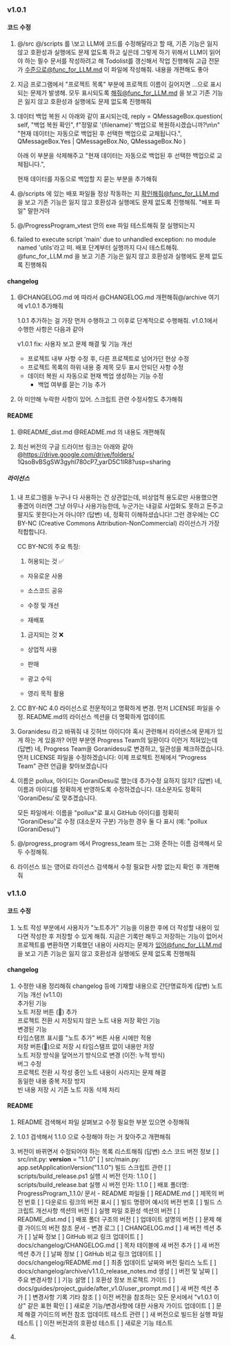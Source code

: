 ### v1.0.1
#### 코드 수정
1. @/src @/scripts 를 \보고 LLM에 코드를 수정해달라고 할 때, 기존 기능은 잃지 않고 호환성과 실행에도 문제 없도록 하고 싶은데 그렇게 하기 위해서 LLM이 읽어야 하는 필수 문서를 작성하려고 해 Todolist를 갱신해서 작업 진행해줘 고급 전문가 수준으로@func_for_LLM.md 이 파일에 작성해줘. 내용을 개편해도 좋아

2. 지금 프로그램에서 "프로젝트 목록" 부분에 프로젝트 이름이 길어지면 ...으로 표시되는 문제가 발생해. 모두 표시되도록 해줘@func_for_LLM.md 을 보고 기존 기능은 잃지 않고 호환성과 실행에도 문제 없도록 진행해줘

3. 데이터 백업 복원 시 아래와 같이 표시되는데,
   reply = QMessageBox.question(
   self, "백업 복원 확인",
   f"정말로 '{filename}' 백업으로 복원하시겠습니까?\n\n"
   "현재 데이터는 자동으로 백업된 후 선택한 백업으로 교체됩니다.",
   QMessageBox.Yes | QMessageBox.No,
   QMessageBox.No
   )
   
   아래 이 부분을 삭제해주고
   "현재 데이터는 자동으로 백업된 후 선택한 백업으로 교체됩니다.",
   
   현재 데이터를 자동으로 백업할 지 묻는 부분을 추가해줘

4. @/scripts 에 있는 배포 파일들 정상 작동하는 지 확인해줘@func_for_LLM.md 을 보고 기존 기능은 잃지 않고 호환성과 실행에도 문제 없도록 진행해줘. "배포 파일" 말한거야

5. @/ProgressProgram_vtest 안의 exe 파일 테스트해줘 잘 실행되는지

6. failed to execute script 'main' due to unhandled exception: no module named 'utils'라고 떠. 배포 단계부터 실행까지 다시 테스트해줘. @func_for_LLM.md 을 보고 기존 기능은 잃지 않고 호환성과 실행에도 문제 없도록 진행해줘

#### changelog
1. @CHANGELOG.md 에 따라서 @CHANGELOG.md 개편해줘@/archive 여기에 v1.0.1 추가해줘
	
	1.0.1 추가하는 걸 가장 먼저 수행하고 그 이후로 단계적으로 수행해줘. 
	v1.0.1에서 수행한 사항은 다음과 같아
	
	v1.0.1 fix: 사용자 보고 문제 해결 및 기능 개선
	- 프로젝트 내부 사항 수정 후, 다른 프로젝트로 넘어가던 현상 수정
	- 프로젝트 목록의 하위 내용 중 제목 모두 표시 안되던 사항 수정
	- 데이터 복원 시 자동으로 현재 백업 생성하는 기능 수정
		- 백업 여부를 묻는 기능 추가

2. 아 미안해 누락한 사항이 있어. 스크립트 관련 수정사항도 추가해줘

#### README
1. @README_dist.md @README.md 의 내용도 개편해줘
   
2. 최신 버전의 구글 드라이브 링크는 아래와 같아  
	@https://drive.google.com/drive/folders/
	1QsoBvBSgSW3gyhl780cP7_yarD5C1lR8?usp=sharing

##### 라이선스
1. 내 프로그램을 누구나 다 사용하는 건 상관없는데, 비상업적 용도로만 사용했으면 좋겠어 이러면 그냥 아무나 사용가능한데, 누군가는 내걸로 사업화도 못하고 돈주고 팔지도 못한다는거 아니야?
   (답변)
	네, 정확히 이해하셨습니다! 그런 경우에는 CC BY-NC (Creative Commons Attribution-NonCommercial) 라이선스가 가장 적합합니다.
	
	CC BY-NC의 주요 특징:
	
	1. 허용되는 것 ✅
	
	- 자유로운 사용
	
	- 소스코드 공유
	
	- 수정 및 개선
	
	- 재배포
	
	1. 금지되는 것 ❌
	
	- 상업적 사용
	
	- 판매
	
	- 광고 수익
	
	- 영리 목적 활용

2. CC BY-NC 4.0 라이선스로 전문적이고 명확하게 변경. 먼저 LICENSE 파일을 수정. README.md의 라이선스 섹션을 더 명확하게 업데이트

3. Goranidesu 라고 바꿔줘 내 깃허브 아이디야 혹시 관련해서 라이센스에 문제가 있게 하는 게 있을까? 어떤 부분엔 Progress Team의 일환이다 이런거 적혀있는데
   (답변)
	   네, Progress Team을 Goranidesu로 변경하고, 일관성을 체크하겠습니다.
	   먼저 LICENSE 파일을 수정하겠습니다:
	   이제 프로젝트 전체에서 "Progress Team" 관련 언급을 찾아보겠습니다

4. 이름은 pollux, 아이디는 GoraniDesu로 했는데 추가수정 요하지 않지?
   (답변)
   네, 이름과 아이디를 정확하게 반영하도록 수정하겠습니다. 대소문자도 정확히 'GoraniDesu'로 맞추겠습니다.
   
   모든 파일에서: 이름을 "pollux"로 표시 GitHub 아이디를 정확히 "GoraniDesu"로 수정 (대소문자 구분) 가능한 경우 둘 다 표시 (예: "pollux (GoraniDesu)")

5. @/progress_program 에서 Progress_team 또는 그와 준하는 이름 검색해서 모두 수정해줘. 

6. 라이선스 또는 영어로 라이선스 검색해서 수정 필요한 사항 없는지 확인 후 개편해줘

### v1.1.0
#### 코드 수정
1. 노트 작성 부분에서 사용자가 "노트추가" 기능을 이용한 후에 더 작성할 내용이 있다면 작성한 후 저장할 수 있게 해줘. 지금은 기록만 해두고 저장하는 기능이 없어서 프로젝트를 변환하면 기록했던 내용이 사라지는 문제가 있어@func_for_LLM.md 을 보고 기존 기능은 잃지 않고 호환성과 실행에도 문제 없도록 진행해줘

#### changelog
1. 수정한 내용 정리해줘 changelog 등에 기재할 내용으로 간단명료하게
   (답변)
	노트 기능 개선 (v1.1.0)  
	추가된 기능  
	노트 저장 버튼 (💾) 추가  
	프로젝트 전환 시 저장되지 않은 노트 내용 저장 확인 기능  
	변경된 기능  
	타임스탬프 표시를 "노트 추가" 버튼 사용 시에만 적용  
	저장 버튼(💾)으로 저장 시 타임스탬프 없이 내용만 저장  
	노트 저장 방식을 덮어쓰기 방식으로 변경 (이전: 누적 방식)  
	버그 수정  
	프로젝트 전환 시 작성 중인 노트 내용이 사라지는 문제 해결  
	동일한 내용 중복 저장 방지  
	빈 내용 저장 시 기존 노트 자동 삭제 처리

#### README
1. README 검색해서 파일 살펴보고 수정 필요한 부분 있으면 수정해줘
   
2. 1.0.1 검색해서 1.1.0 으로 수정해야 하는 거 찾아주고 개편해줘

3. 버전이 바뀌면서 수정되어야 하는 목록 리스트해줘
   (답변)
   소스 코드 버전 정보 [ ] src/init.py: __version__ = "1.1.0" [ ] src/main.py: app.setApplicationVersion("1.1.0") 빌드 스크립트 관련 [ ] scripts/build_release.ps1 실행 시 버전 인자: 1.1.0 [ ] scripts/build_release.bat 실행 시 버전 인자: 1.1.0 [ ] 배포 폴더명: ProgressProgram_1.1.0/ 문서 - README 파일들 [ ] README.md [ ] 제목의 버전 번호 [ ] 다운로드 링크의 버전 표시 [ ] 빌드 명령어 예시의 버전 번호 [ ] 빌드 스크립트 개선사항 섹션의 버전 [ ] 실행 파일 호환성 섹션의 버전 [ ] README_dist.md [ ] 배포 폴더 구조의 버전 [ ] 업데이트 설명의 버전 [ ] 문제 해결 가이드의 버전 참조 문서 - 변경 로그 [ ] CHANGELOG.md [ ] 새 버전 섹션 추가 [ ] 날짜 정보 [ ] GitHub 비교 링크 업데이트 [ ] docs/changelog/CHANGELOG.md [ ] 목차 테이블에 새 버전 추가 [ ] 새 버전 섹션 추가 [ ] 날짜 정보 [ ] GitHub 비교 링크 업데이트 [ ] docs/changelog/README.md [ ] 최종 업데이트 날짜와 버전 릴리스 노트 [ ] docs/changelog/archive/v1.1.0_release_notes.md 생성 [ ] 버전 및 날짜 [ ] 주요 변경사항 [ ] 기능 설명 [ ] 호환성 정보 프로젝트 가이드 [ ] docs/guides/project_guide/after_v1.0/user_prompt.md [ ] 새 버전 섹션 추가 [ ] 변경사항 기록 기타 참조 [ ] 이전 버전을 참조하는 모든 문서에서 "v1.0.1 이상" 같은 표현 확인 [ ] 새로운 기능/변경사항에 대한 사용자 가이드 업데이트 [ ] 문제 해결 가이드의 버전 참조 업데이트 테스트 관련 [ ] 새 버전으로 빌드된 실행 파일 테스트 [ ] 이전 버전과의 호환성 테스트 [ ] 새로운 기능 테스트

4. 